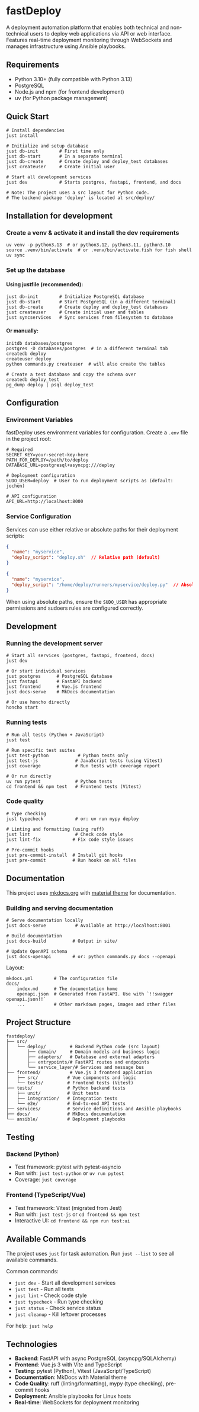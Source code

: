# fastDeploy

A deployment automation platform that enables both technical and non-technical users to deploy web applications via API or web interface. Features real-time deployment monitoring through WebSockets and manages infrastructure using Ansible playbooks.

## Requirements

- Python 3.10+ (fully compatible with Python 3.13)
- PostgreSQL
- Node.js and npm (for frontend development)
- uv (for Python package management)

## Quick Start

```shell
# Install dependencies
just install

# Initialize and setup database
just db-init        # First time only
just db-start       # In a separate terminal
just db-create      # Create deploy and deploy_test databases
just createuser     # Create initial user

# Start all development services
just dev            # Starts postgres, fastapi, frontend, and docs

# Note: The project uses a src layout for Python code.
# The backend package 'deploy' is located at src/deploy/
```

## Installation for development

### Create a venv & activate it and install the dev requirements
```shell
uv venv -p python3.13  # or python3.12, python3.11, python3.10
source .venv/bin/activate  # or .venv/bin/activate.fish for fish shell
uv sync
```

### Set up the database

#### Using justfile (recommended):
```shell
just db-init        # Initialize PostgreSQL database
just db-start       # Start PostgreSQL (in a different terminal)
just db-create      # Create deploy and deploy_test databases
just createuser     # Create initial user and tables
just syncservices   # Sync services from filesystem to database
```

#### Or manually:
```shell
initdb databases/postgres
postgres -D databases/postgres  # in a different terminal tab
createdb deploy
createuser deploy
python commands.py createuser  # will also create the tables

# Create a test database and copy the schema over
createdb deploy_test
pg_dump deploy | psql deploy_test
```

## Configuration

### Environment Variables

fastDeploy uses environment variables for configuration. Create a `.env` file in the project root:

```shell
# Required
SECRET_KEY=your-secret-key-here
PATH_FOR_DEPLOY=/path/to/deploy
DATABASE_URL=postgresql+asyncpg:///deploy

# Deployment configuration
SUDO_USER=deploy  # User to run deployment scripts as (default: jochen)

# API configuration  
API_URL=http://localhost:8000
```

### Service Configuration

Services can use either relative or absolute paths for their deployment scripts:

```json
{
  "name": "myservice",
  "deploy_script": "deploy.sh"  // Relative path (default)
}

{
  "name": "myservice",
  "deploy_script": "/home/deploy/runners/myservice/deploy.py"  // Absolute path (supported)
}
```

When using absolute paths, ensure the `SUDO_USER` has appropriate permissions and sudoers rules are configured correctly.

## Development

### Running the development server

```shell
# Start all services (postgres, fastapi, frontend, docs)
just dev

# Or start individual services
just postgres      # PostgreSQL database
just fastapi       # FastAPI backend
just frontend      # Vue.js frontend
just docs-serve    # MkDocs documentation

# Or use honcho directly
honcho start
```

### Running tests

```shell
# Run all tests (Python + JavaScript)
just test

# Run specific test suites
just test-python           # Python tests only
just test-js              # JavaScript tests (using Vitest)
just coverage             # Run tests with coverage report

# Or run directly
uv run pytest             # Python tests
cd frontend && npm test   # Frontend tests (Vitest)
```

### Code quality

```shell
# Type checking
just typecheck            # or: uv run mypy deploy

# Linting and formatting (using ruff)
just lint                 # Check code style
just lint-fix            # Fix code style issues

# Pre-commit hooks
just pre-commit-install  # Install git hooks
just pre-commit          # Run hooks on all files
```

## Documentation

This project uses [mkdocs.org](https://www.mkdocs.org) with [material theme](https://squidfunk.github.io/mkdocs-material/) for documentation.

### Building and serving documentation

```shell
# Serve documentation locally
just docs-serve           # Available at http://localhost:8001

# Build documentation
just docs-build          # Output in site/

# Update OpenAPI schema
just docs-openapi        # or: python commands.py docs --openapi
```

Layout:

    mkdocs.yml        # The configuration file
    docs/
        index.md      # The documentation home
        openapi.json  # Generated from FastAPI. Use with `!!swagger openapi.json!!`
        ...           # Other markdown pages, images and other files

## Project Structure

```
fastdeploy/
├── src/
│   └── deploy/         # Backend Python code (src layout)
│       ├── domain/     # Domain models and business logic
│       ├── adapters/   # Database and external adapters
│       ├── entrypoints/# FastAPI routes and endpoints
│       └── service_layer/# Services and message bus
├── frontend/           # Vue.js 3 frontend application
│   ├── src/           # Vue components and logic
│   └── tests/         # Frontend tests (Vitest)
├── tests/             # Python backend tests
│   ├── unit/          # Unit tests
│   ├── integration/   # Integration tests
│   └── e2e/           # End-to-end API tests
├── services/          # Service definitions and Ansible playbooks
├── docs/              # MkDocs documentation
└── ansible/           # Deployment playbooks
```

## Testing

### Backend (Python)
- Test framework: pytest with pytest-asyncio
- Run with: `just test-python` or `uv run pytest`
- Coverage: `just coverage`

### Frontend (TypeScript/Vue)
- Test framework: Vitest (migrated from Jest)
- Run with: `just test-js` or `cd frontend && npm test`
- Interactive UI: `cd frontend && npm run test:ui`

## Available Commands

The project uses `just` for task automation. Run `just --list` to see all available commands.

Common commands:
- `just dev` - Start all development services
- `just test` - Run all tests
- `just lint` - Check code style
- `just typecheck` - Run type checking
- `just status` - Check service status
- `just cleanup` - Kill leftover processes

For help: `just help`

## Technologies

- **Backend**: FastAPI with async PostgreSQL (asyncpg/SQLAlchemy)
- **Frontend**: Vue.js 3 with Vite and TypeScript
- **Testing**: pytest (Python), Vitest (JavaScript/TypeScript)
- **Documentation**: MkDocs with Material theme
- **Code Quality**: ruff (linting/formatting), mypy (type checking), pre-commit hooks
- **Deployment**: Ansible playbooks for Linux hosts
- **Real-time**: WebSockets for deployment monitoring
